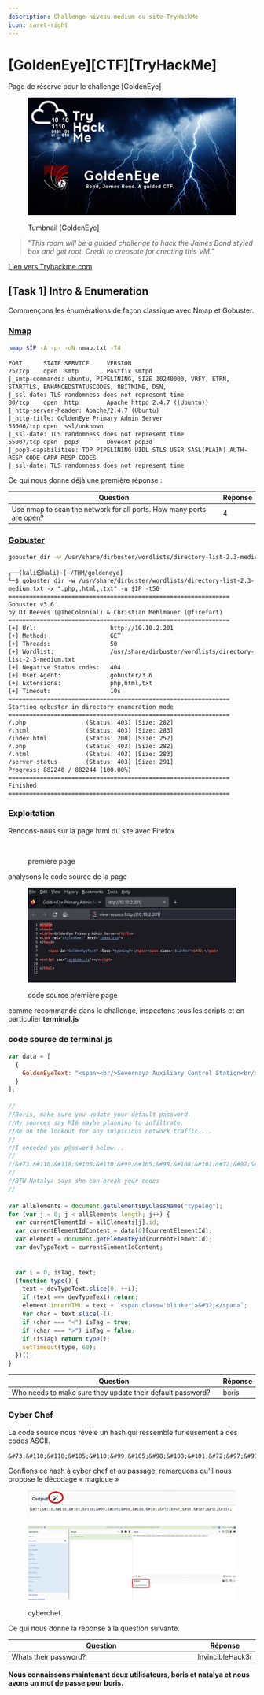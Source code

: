 ```yaml
---
description: Challenge niveau medium du site TryHackMe
icon: caret-right
---
```


# \[GoldenEye]\[CTF]\[TryHackMe]

Page de réserve pour le challenge \[GoldenEye]

<figure><img src=".gitbook/assets/thm-thunder-02 (1).png" alt=""><figcaption><p>Tumbnail [GoldenEye]</p></figcaption></figure>

> "_This room will be a guided challenge to hack the James Bond styled box and get root. Credit to creosote for creating this VM."_

[Lien vers Tryhackme.com](https://tryhackme.com/r/room/goldeneye)

## **\[Task 1] Intro & Enumeration**

Commençons les énumérations de façon classique avec Nmap et Gobuster.

### [Nmap](outils.md#nmap)

```sh
nmap $IP -A -p- -oN nmap.txt -T4
```

```shell-session
PORT      STATE SERVICE     VERSION
25/tcp    open  smtp        Postfix smtpd
|_smtp-commands: ubuntu, PIPELINING, SIZE 10240000, VRFY, ETRN, STARTTLS, ENHANCEDSTATUSCODES, 8BITMIME, DSN, 
|_ssl-date: TLS randomness does not represent time
80/tcp    open  http        Apache httpd 2.4.7 ((Ubuntu))
|_http-server-header: Apache/2.4.7 (Ubuntu)
|_http-title: GoldenEye Primary Admin Server
55006/tcp open  ssl/unknown
|_ssl-date: TLS randomness does not represent time
55007/tcp open  pop3        Dovecot pop3d
|_pop3-capabilities: TOP PIPELINING UIDL STLS USER SASL(PLAIN) AUTH-RESP-CODE CAPA RESP-CODES
|_ssl-date: TLS randomness does not represent time
```

Ce qui nous donne déjà une première réponse :

<table><thead><tr><th width="626">Question</th><th>Réponse</th></tr></thead><tbody><tr><td>Use nmap to scan the network for all ports. How many ports are open?</td><td>4</td></tr></tbody></table>

### [Gobuster](outils.md#gobuster)

```sh
gobuster dir -w /usr/share/dirbuster/wordlists/directory-list-2.3-medium.txt -x ".php,.html,.txt" -u $IP -t50
```

```
┌──(kali㉿kali)-[~/THM/goldeneye]
└─$ gobuster dir -w /usr/share/dirbuster/wordlists/directory-list-2.3-medium.txt -x ".php,.html,.txt" -u $IP -t50
===============================================================
Gobuster v3.6
by OJ Reeves (@TheColonial) & Christian Mehlmauer (@firefart)
===============================================================
[+] Url:                     http://10.10.2.201
[+] Method:                  GET
[+] Threads:                 50
[+] Wordlist:                /usr/share/dirbuster/wordlists/directory-list-2.3-medium.txt
[+] Negative Status codes:   404
[+] User Agent:              gobuster/3.6
[+] Extensions:              php,html,txt
[+] Timeout:                 10s
===============================================================
Starting gobuster in directory enumeration mode
===============================================================
/.php                 (Status: 403) [Size: 282]
/.html                (Status: 403) [Size: 283]
/index.html           (Status: 200) [Size: 252]
/.php                 (Status: 403) [Size: 282]
/.html                (Status: 403) [Size: 283]
/server-status        (Status: 403) [Size: 291]
Progress: 882240 / 882244 (100.00%)
===============================================================
Finished
===============================================================

```

### Exploitation

Rendons-nous sur la page html du site avec Firefox

<figure><img src=".gitbook/assets/première-page.png" alt=""><figcaption><p>première page</p></figcaption></figure>

analysons le code source de la page

<figure><img src=".gitbook/assets/index-source.png" alt=""><figcaption><p>code source première page</p></figcaption></figure>

comme recommandé dans le challenge, inspectons tous les scripts et en particulier **terminal.js**

### code source de terminal.js

```javascript
var data = [
  {
    GoldenEyeText: "<span><br/>Severnaya Auxiliary Control Station<br/>****TOP SECRET ACCESS****<br/>Accessing Server Identity<br/>Server Name:....................<br/>GOLDENEYE<br/><br/>User: UNKNOWN<br/><span>Naviagate to /sev-home/ to login</span>"
  }
];

//
//Boris, make sure you update your default password. 
//My sources say MI6 maybe planning to infiltrate. 
//Be on the lookout for any suspicious network traffic....
//
//I encoded you p@ssword below...
//
//&#73;&#110;&#118;&#105;&#110;&#99;&#105;&#98;&#108;&#101;&#72;&#97;&#99;&#107;&#51;&#114;
//
//BTW Natalya says she can break your codes
//

var allElements = document.getElementsByClassName("typeing");
for (var j = 0; j < allElements.length; j++) {
  var currentElementId = allElements[j].id;
  var currentElementIdContent = data[0][currentElementId];
  var element = document.getElementById(currentElementId);
  var devTypeText = currentElementIdContent;

 
  var i = 0, isTag, text;
  (function type() {
    text = devTypeText.slice(0, ++i);
    if (text === devTypeText) return;
    element.innerHTML = text + `<span class='blinker'>&#32;</span>`;
    var char = text.slice(-1);
    if (char === "<") isTag = true;
    if (char === ">") isTag = false;
    if (isTag) return type();
    setTimeout(type, 60);
  })();
}
```

<table><thead><tr><th width="574">Question</th><th>Réponse</th></tr></thead><tbody><tr><td>Who needs to make sure they update their default password?</td><td>boris</td></tr></tbody></table>

### Cyber Chef

Le code source nous révèle un hash qui ressemble furieusement à des codes ASCII.

```
&#73;&#110;&#118;&#105;&#110;&#99;&#105;&#98;&#108;&#101;&#72;&#97;&#99;&#107;&#51;&#114;
```

Confions ce hash à [cyber chef](https://gchq.github.io/CyberChef/) et au passage, remarquons qu'il nous propose le décodage « magique »

<figure><img src=".gitbook/assets/cyberchef01.png" alt=""><figcaption></figcaption></figure>

<figure><img src=".gitbook/assets/cyberchef02.png" alt=""><figcaption><p>cyberchef</p></figcaption></figure>

Ce qui nous donne la réponse à la question suivante.

<table><thead><tr><th width="505">Question</th><th>Réponse</th></tr></thead><tbody><tr><td>Whats their password?</td><td>InvincibleHack3r</td></tr></tbody></table>

**Nous connaissons maintenant deux utilisateurs, boris et natalya et nous avons un mot de passe pour boris.**
